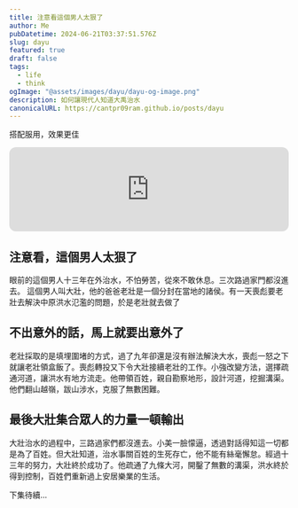```yaml
---
title: 注意看這個男人太狠了
author: Me
pubDatetime: 2024-06-21T03:37:51.576Z
slug: dayu
featured: true
draft: false
tags:
  - life
  - think
ogImage: "@assets/images/dayu/dayu-og-image.png"
description: 如何讓現代人知道大禹治水
canonicalURL: https://cantpr09ram.github.io/posts/dayu
---
```


搭配服用，效果更佳

<iframe style="border-radius:12px" src="https://open.spotify.com/embed/album/3VZSHfMooekIWZFgymsD4m?utm_source=generator" width="100%" height="152" frameBorder="0" allowfullscreen="" allow="autoplay; clipboard-write; encrypted-media; fullscreen; picture-in-picture" loading="lazy"></iframe>

## 注意看，這個男人太狠了

眼前的這個男人十三年在外治水，不怕勞苦，從來不敢休息。三次路過家門都沒進去。
這個男人叫大壯，他的爸爸老壯是一個分封在當地的諸侯。有一天喪彪要老壯去解決中原洪水氾濫的問題，於是老壯就去做了

## 不出意外的話，馬上就要出意外了

老壯採取的是填埋圍堵的方式，過了九年卻還是沒有辦法解決大水，喪彪一怒之下就讓老壯領盒飯了。喪彪轉投又下令大壯接續老壯的工作。小強改變方法，選擇疏通河道，讓洪水有地方流走。他帶領百姓，親自勘察地形，設計河道，挖掘溝渠。他們翻山越嶺，跋山涉水，克服了無數困難。

## 最後大壯集合眾人的力量一頓輸出

大壯治水的過程中，三路過家們都沒進去。小美一臉懞逼，透過對話得知這一切都是為了百姓。但大壯知道，治水事關百姓的生死存亡，他不能有絲毫懈怠。經過十三年的努力，大壯終於成功了。他疏通了九條大河，開鑿了無數的溝渠，洪水終於得到控制，百姓們重新過上安居樂業的生活。

下集待續...
